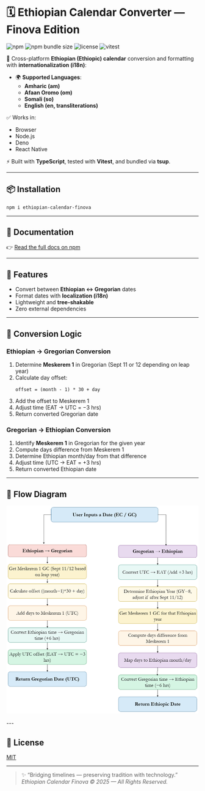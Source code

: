 # 🗓️ Ethiopian Calendar Converter — Finova Edition

![npm](https://img.shields.io/npm/v/ethiopian-calendar-finova?color=blue) 
![npm bundle size](https://img.shields.io/bundlephobia/minzip/ethiopian-calendar-finova) 
![license](https://img.shields.io/npm/l/ethiopian-calendar-finova) 
![vitest](https://img.shields.io/badge/tests-passing-brightgreen)

📅 Cross-platform **Ethiopian (Ethiopic) calendar** conversion and formatting with **internationalization (i18n)**:

- 🌍 **Supported Languages**:
  - **Amharic (am)**
  - **Afaan Oromo (om)**
  - **Somali (so)**
  - **English (en, transliterations)**

✅ Works in:
- Browser  
- Node.js  
- Deno  
- React Native  

⚡ Built with **TypeScript**, tested with **Vitest**, and bundled via **tsup**.

---

## 📦 Installation

```bash
npm i ethiopian-calendar-finova
```

---

## 📖 Documentation

👉 [Read the full docs on npm](https://www.npmjs.com/package/ethiopian-calendar-finova)

---

## 🚀 Features

- Convert between **Ethiopian ↔ Gregorian** dates  
- Format dates with **localization (i18n)**  
- Lightweight and **tree-shakable**  
- Zero external dependencies  

---

## 🧠 Conversion Logic

### Ethiopian → Gregorian Conversion
1. Determine **Meskerem 1** in Gregorian (Sept 11 or 12 depending on leap year)  
2. Calculate day offset:  
   ```
   offset = (month - 1) * 30 + day
   ```
3. Add the offset to Meskerem 1  
4. Adjust time (EAT → UTC = −3 hrs)  
5. Return converted Gregorian date  

### Gregorian → Ethiopian Conversion
1. Identify **Meskerem 1** in Gregorian for the given year  
2. Compute days difference from Meskerem 1  
3. Determine Ethiopian month/day from that difference  
4. Adjust time (UTC → EAT = +3 hrs)  
5. Return converted Ethiopian date  

---

## 🧩 Flow Diagram
<p align="center">
  <img src="./assets/calander.png" alt="Ethiopian Calendar Conversion Flowchart" width="700">
</p>
---

## 📜 License

[MIT](./LICENSE)

---

> ✨ “Bridging timelines — preserving tradition with technology.”  
> *Ethiopian Calendar Finova © 2025 — All Rights Reserved.*
